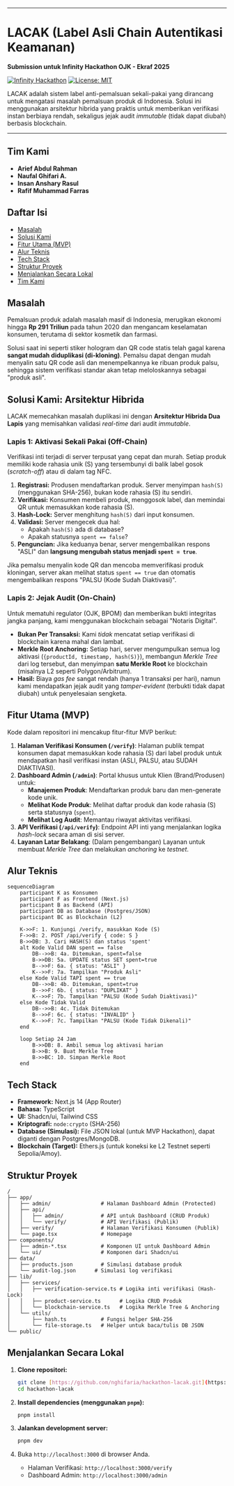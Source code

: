 -----

# LACAK (Label Asli Chain Autentikasi Keamanan)

**Submission untuk Infinity Hackathon OJK - Ekraf 2025**

[![Infinity Hackathon](https://img.shields.io/badge/OJK%20Ekraf-Infinity%20Hackathon%202025-blue)](https://infinityhackathon.id/hackathon/OJKRAF)
[![License: MIT](https://img.shields.io/badge/License-MIT-yellow.svg)](https://opensource.org/licenses/MIT)

LACAK adalah sistem label anti-pemalsuan sekali-pakai yang dirancang untuk mengatasi masalah pemalsuan produk di Indonesia. Solusi ini menggunakan arsitektur hibrida yang praktis untuk memberikan verifikasi instan berbiaya rendah, sekaligus jejak audit *immutable* (tidak dapat diubah) berbasis blockchain.

---
## Tim Kami
  - **Arief Abdul Rahman**
  - **Naufal Ghifari A.**
  - **Insan Anshary Rasul**
  - **Rafif Muhammad Farras**

## Daftar Isi

- [Masalah](#-masalah)
- [Solusi Kami](#-solusi-kami-arsitektur-hibrida)
- [Fitur Utama (MVP)](#-fitur-utama-mvp)
- [Alur Teknis](#-alur-teknis)
- [Tech Stack](#-tech-stack)
- [Struktur Proyek](#-struktur-proyek)
- [Menjalankan Secara Lokal](#-menjalankan-secara-lokal)
- [Tim Kami](#-tim-kami)

##  Masalah

Pemalsuan produk adalah masalah masif di Indonesia, merugikan ekonomi hingga **Rp 291 Triliun** pada tahun 2020 dan mengancam keselamatan konsumen, terutama di sektor kosmetik dan farmasi.

Solusi saat ini seperti stiker hologram dan QR code statis telah gagal karena **sangat mudah diduplikasi (di-kloning)**. Pemalsu dapat dengan mudah menyalin satu QR code asli dan menempelkannya ke ribuan produk palsu, sehingga sistem verifikasi standar akan tetap meloloskannya sebagai "produk asli".

## Solusi Kami: Arsitektur Hibrida

LACAK memecahkan masalah duplikasi ini dengan **Arsitektur Hibrida Dua Lapis** yang memisahkan validasi *real-time* dari audit *immutable*.

### Lapis 1: Aktivasi Sekali Pakai (Off-Chain)

Verifikasi inti terjadi di server terpusat yang cepat dan murah. Setiap produk memiliki kode rahasia unik (S) yang tersembunyi di balik label gosok (*scratch-off*) atau di dalam tag NFC.

1.  **Registrasi:** Produsen mendaftarkan produk. Server menyimpan `hash(S)` (menggunakan SHA-256), bukan kode rahasia (S) itu sendiri.
2.  **Verifikasi:** Konsumen membeli produk, menggosok label, dan memindai QR untuk memasukkan kode rahasia (S).
3.  **Hash-Lock:** Server menghitung `hash(S)` dari input konsumen.
4.  **Validasi:** Server mengecek dua hal:
    * Apakah `hash(S)` ada di database?
    * Apakah statusnya `spent == false`?
5.  **Penguncian:** Jika keduanya benar, server mengembalikan respons "ASLI" dan **langsung mengubah status menjadi `spent = true`**.

Jika pemalsu menyalin kode QR dan mencoba memverifikasi produk kloningan, server akan melihat status `spent == true` dan otomatis mengembalikan respons "PALSU (Kode Sudah Diaktivasi)".

### Lapis 2: Jejak Audit (On-Chain)

Untuk mematuhi regulator (OJK, BPOM) dan memberikan bukti integritas jangka panjang, kami menggunakan blockchain sebagai "Notaris Digital".

-   **Bukan Per Transaksi:** Kami *tidak* mencatat setiap verifikasi di blockchain karena mahal dan lambat.
-   **Merkle Root Anchoring:** Setiap hari, server mengumpulkan semua log aktivasi (`{productId, timestamp, hash(S)}`), membangun *Merkle Tree* dari log tersebut, dan menyimpan **satu Merkle Root** ke blockchain (misalnya L2 seperti Polygon/Arbitrum).
-   **Hasil:** Biaya *gas fee* sangat rendah (hanya 1 transaksi per hari), namun kami mendapatkan jejak audit yang *tamper-evident* (terbukti tidak dapat diubah) untuk penyelesaian sengketa.

## Fitur Utama (MVP)

Kode dalam repositori ini mencakup fitur-fitur MVP berikut:

1.  **Halaman Verifikasi Konsumen (`/verify`)**: Halaman publik tempat konsumen dapat memasukkan kode rahasia (S) dari label produk untuk mendapatkan hasil verifikasi instan (ASLI, PALSU, atau SUDAH DIAKTIVASI).
2.  **Dashboard Admin (`/admin`)**: Portal khusus untuk Klien (Brand/Produsen) untuk:
    * **Manajemen Produk**: Mendaftarkan produk baru dan men-generate kode unik.
    * **Melihat Kode Produk**: Melihat daftar produk dan kode rahasia (S) serta statusnya (`spent`).
    * **Melihat Log Audit**: Memantau riwayat aktivitas verifikasi.
3.  **API Verifikasi (`/api/verify`)**: Endpoint API inti yang menjalankan logika *hash-lock* secara aman di sisi server.
4.  **Layanan Latar Belakang**: (Dalam pengembangan) Layanan untuk membuat *Merkle Tree* dan melakukan *anchoring* ke *testnet*.

## Alur Teknis

```mermaid
sequenceDiagram
    participant K as Konsumen
    participant F as Frontend (Next.js)
    participant B as Backend (API)
    participant DB as Database (Postgres/JSON)
    participant BC as Blockchain (L2)

    K->>F: 1. Kunjungi /verify, masukkan Kode (S)
    F->>B: 2. POST /api/verify { code: S }
    B->>DB: 3. Cari HASH(S) dan status 'spent'
    alt Kode Valid DAN spent == false
        DB-->>B: 4a. Ditemukan, spent=false
        B->>DB: 5a. UPDATE status SET spent=true
        B-->>F: 6a. { status: "ASLI" }
        K-->>F: 7a. Tampilkan "Produk Asli"
    else Kode Valid TAPI spent == true
        DB-->>B: 4b. Ditemukan, spent=true
        B-->>F: 6b. { status: "DUPLIKAT" }
        K-->>F: 7b. Tampilkan "PALSU (Kode Sudah Diaktivasi)"
    else Kode Tidak Valid
        DB-->>B: 4c. Tidak Ditemukan
        B-->>F: 6c. { status: "INVALID" }
        K-->>F: 7c. Tampilkan "PALSU (Kode Tidak Dikenali)"
    end

    loop Setiap 24 Jam
        B->>DB: 8. Ambil semua log aktivasi harian
        B->>B: 9. Buat Merkle Tree
        B->>BC: 10. Simpan Merkle Root
    end
````

## Tech Stack

  - **Framework:** Next.js 14 (App Router)
  - **Bahasa:** TypeScript
  - **UI:** Shadcn/ui, Tailwind CSS
  - **Kriptografi:** `node:crypto` (SHA-256)
  - **Database (Simulasi):** File JSON lokal (untuk MVP Hackathon), dapat diganti dengan Postgres/MongoDB.
  - **Blockchain (Target):** Ethers.js (untuk koneksi ke L2 Testnet seperti Sepolia/Amoy).

## Struktur Proyek

```
/
├── app/
│   ├── admin/                # Halaman Dashboard Admin (Protected)
│   ├── api/
│   │   ├── admin/            # API untuk Dashboard (CRUD Produk)
│   │   └── verify/           # API Verifikasi (Publik)
│   ├── verify/               # Halaman Verifikasi Konsumen (Publik)
│   └── page.tsx              # Homepage
├── components/
│   ├── admin-*.tsx           # Komponen UI untuk Dashboard Admin
│   └── ui/                   # Komponen dari Shadcn/ui
├── data/
│   ├── products.json         # Simulasi database produk
│   └── audit-log.json      # Simulasi log verifikasi
├── lib/
│   ├── services/
│   │   ├── verification-service.ts # Logika inti verifikasi (Hash-Lock)
│   │   ├── product-service.ts      # Logika CRUD Produk
│   │   └── blockchain-service.ts   # Logika Merkle Tree & Anchoring
│   └── utils/
│       ├── hash.ts           # Fungsi helper SHA-256
│       └── file-storage.ts   # Helper untuk baca/tulis DB JSON
└── public/
```

## Menjalankan Secara Lokal

1.  **Clone repositori:**

    ```bash
    git clone [https://github.com/nghifaria/hackathon-lacak.git](https://github.com/nghifaria/hackathon-lacak.git)
    cd hackathon-lacak
    ```

2.  **Install dependencies (menggunakan `pnpm`):**

    ```bash
    pnpm install
    ```

3.  **Jalankan development server:**

    ```bash
    pnpm dev
    ```

4.  Buka `http://localhost:3000` di browser Anda.

      - Halaman Verifikasi: `http://localhost:3000/verify`
      - Dashboard Admin: `http://localhost:3000/admin`


<!-- end list -->
